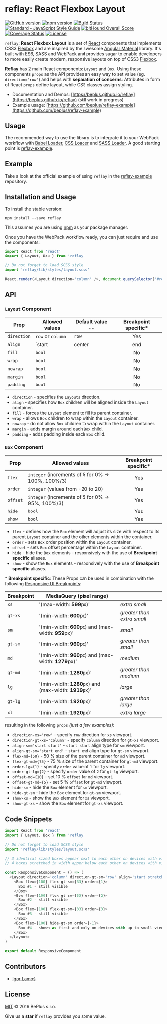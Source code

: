 # reflay: React Flexbox Layout

[![GitHub version](https://badge.fury.io/gh/beplus%2Freflay.svg)](https://badge.fury.io/gh/beplus%2Freflay)
[![npm version](https://badge.fury.io/js/reflay.svg)](https://badge.fury.io/js/reflay)
[![Build Status](https://travis-ci.org/beplus/reflay.svg)](https://travis-ci.org/beplus/reflay)
[![Standard - JavaScript Style Guide](https://img.shields.io/badge/code%20style-standard-brightgreen.svg)](http://standardjs.com/)
[![bitHound Overall Score](https://www.bithound.io/github/beplus/reflay/badges/score.svg)](https://www.bithound.io/github/beplus/reflay)
[![Coverage Status](https://coveralls.io/repos/github/beplus/reflay/badge.svg?branch=master)](https://coveralls.io/github/beplus/reflay?branch=master)
[![License](http://img.shields.io/:license-mit-blue.svg)](http://doge.mit-license.org)

`reflay`: **React Flexbox Layout** is a set of [React](https://facebook.github.io/react) components that implements 
CSS3 [Flexbox](http://www.w3.org/TR/css3-flexbox/) and are inspired by the awesome 
[Angular Material](https://material.angularjs.org/latest/layout/introduction) library. It's built with ES6, SASS 
and WebPack and provides sugar to enable developers to more easily create modern, responsive layouts on top of 
CSS3 [Flexbox](http://www.w3.org/TR/css3-flexbox/).

**Reflay** has 2 main React components: `Layout` and `Box`. Using these components `props` as the API provides an easy 
way to set value (eg. `direction='row'`) and helps with **separation of concerns**: Attributes in form of React `props` 
define layout, while CSS classes assign styling.

- Documentation and Demos: [https://beplus.github.io/reflay](https://beplus.github.io/reflay) (still work in progress)
- Example usage: [https://github.com/beplus/reflay-example](https://github.com/beplus/reflay-example)

## Usage
The recommended way to use the library is to integrate it to your WebPack workflow with 
[Babel Loader](https://github.com/babel/babel-loader), [CSS Loader](https://github.com/webpack/css-loader) and
[SASS Loader](https://github.com/jtangelder/sass-loader). A good starting point is 
[reflay-example](https://github.com/beplus/reflay-example).

## Example
Take a look at the official example of using `reflay` in the [reflay-example](https://github.com/beplus/reflay-example) 
repository.

## Installation and Usage
To install the stable version:

```
npm install --save reflay
```

This assumes you are using [npm](https://www.npmjs.com) as your package manager.

Once you have the WebPack workflow ready, you can just require and use the components:
```js
import React from 'react'
import { Layout, Box } from 'reflay'
 
// Do not forget to load SCSS style 
import 'reflay/lib/styles/layout.scss' 
 
React.render(<Layout direction='column' />, document.querySelector('#root'))
```

## API

### `Layout` Component

| Prop          | Allowed values                                                           | Default value --| Breakpoint specific* |
| ------------- | ------------------------------------------------------------------------ |-----------------|:--------------------:|
| `direction`   | `row` or `column`                                                        | `row`           | Yes                  |
| `align`       | `start|center|end|space-around|space-between` `start|center|end|stretch` | `start stretch` | Yes                  |
| `fill`        | `bool`                                                                   |                 | No                   |
| `wrap`        | `bool`                                                                   |                 | No                   |
| `nowrap`      | `bool`                                                                   |                 | No                   |
| `margin`      | `bool`                                                                   |                 | No                   |
| `padding`     | `bool`                                                                   |                 | No                   |

- `direction` - specifies the `Layouts` direction.
- `align` - specifies how `Box` children will be aligned inside the `Layout` container.
- `fill` - forces the `Layout` element to fill its parent container.
- `wrap` - allows `Box` children to wrap within the `Layout` container.
- `nowrap` - do not allow `Box` children to wrap within the `Layout` container.
- `margin` - adds margin around each `Box` child.
- `padding` - adds padding inside each `Box` child.

### `Box` Component

| Prop      | Allowed values                                      | Breakpoint specific* |
| --------- | --------------------------------------------------- |:--------------------:|
| `flex`    | `integer` (increments of 5 for 0% -> 100%, 100%/3)  | Yes                  |
| `order`   | `integer` (values from -20 to 20)                   | Yes                  |
| `offset`  | `integer` (increments of 5 for 0% -> 95%, 100%/3)   | Yes                  |
| `hide`    | `bool`                                              | Yes                  |
| `show`    | `bool`                                              | Yes                  |

- `flex` - defines how the `Box` element will adjust its size with respect to its parent `Layout` container and the other
elements within the container.
- `order` - sets `Box` order position within the `Layout` container.
- `offset` - sets `Box` offset percentage within the `Layout` container.
- `hide` - hide the `Box` elements - responsively with the use of **Breakpoint specific** aliases.
- `show` - show the `Box` elements - responsively with the use of **Breakpoint specific** aliases.

\* **Breakpoint specific**: These Props can be used in combination with the following 
[Responsive UI Breakpoints](https://material.google.com/layout/responsive-ui.html#responsive-ui-breakpoints):

| Breakpoint | MediaQuery (pixel range)                              |                            |
| ---------- | ----------------------------------------------------- |----------------------------|
| `xs`       | '(max-width: **599**px)'                              | _extra small_              |
| `gt-xs`    | '(min-width: **600**px)'                              | _greater than extra small_ |
| `sm`       | '(min-width: **600**px) and (max-width: **959**px)'   | _small_                    |
| `gt-sm`    | '(min-width: **960**px)'                              | _greater than small_       |
| `md`       | '(min-width: **960**px) and (max-width: **1279**px)'  | _medium_                   |
| `gt-md`    | '(min-width: **1280**px)'                             | _greater than medium_      |
| `lg`       | '(min-width: **1280**px) and (max-width: **1919**px)' | _large_                    |
| `gt-lg`    | '(min-width: **1920**px)'                             | _greater than large_       |
| `xl`       | '(min-width: **1920**px)'                             | _extra large_              |

resulting in the following `props` _(just a few examples)_:
- `direction-xs='row'` - specify `row` direction for `xs` viewport.
- `direction-gt-xs='column'` - specify `column` direction for `gt-xs` viewport.
- `align-sm='start start'` - `start start` align type for `sm` viewport.
- `align-gt-sm='start end'` - `start end` align type for `gt-sm` viewport.
- `flex-md={50}` - 50 % size of the parent container for `md` viewport. 
- `flex-gt-md={75}` - 75 % size of the parent container for `gt-md` viewport.
- `order-lg={1}` - specify `order` value of `1` for `lg` viewport.
- `order-gt-lg={2}` - specify `order` value of `2` for `gt-lg` viewport.
- `offset-md={10}` - set 10 % `offset` for `md` viewport. 
- `offset-gt-md={5}` - set 5 % `offset` for `gt-md` viewport.
- `hide-sm` - hide the `Box` element for `sm` viewport.
- `hide-gt-sm` - hide the `Box` element for `gt-sm` viewport.
- `show-xs` - show the `Box` element for `xs` viewport.
- `show-gt-xs` - show the `Box` element for `gt-xs` viewport.

## Code Snippets
```js
import React from 'react'
import { Layout, Box } from 'reflay'
 
// Do not forget to load SCSS style 
import 'reflay/lib/styles/layout.scss' 
 
// 3 identical sized boxes appear next to each other on devices with viewport of `960px` min.
// 4 boxes stretched in width apper below each other on devices with viewport of `959px` max.
 
const ResponsiveComponent = () => (
  <Layout direction='column' direction-gt-sm='row' align='start stretch' align-gt-sm='center start'>
    <Box flex={100} flex-gt-sm={33} order={1}>
      Box #1 - still visible
    </Box>
    <Box flex={100} flex-gt-sm={33} order={2}>
      Box #2 - still visible
    </Box>
    <Box flex={100} flex-gt-sm={33} order={3}>
      Box #3 - still visible
    </Box>
    <Box flex={100} hide-gt-sm order={-1}>
      Box #4 - shown as first and only on devices with up to small viewport size.
    </Box>
  </Layout>
)
 
export default ResponsiveComponent
```

## Contributors
- [Igor Lamoš](https://github.com/igorlamos)

## License
[MIT](http://doge.mit-license.org) © 2016 BePlus s.r.o.

Give us a **star** if `reflay` provides you some value.
